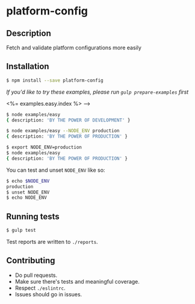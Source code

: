 # platform-config

## Description

Fetch and validate platform configurations more easily

## Installation

```zsh
$ npm install --save platform-config
```

*If you'd like to try these examples, please run `gulp prepare-examples` first*

<%= examples.easy.index %> -->

```bash
$ node examples/easy
{ description: 'BY THE POWER OF DEVELOPMENT' }
```

```bash
$ node examples/easy --NODE_ENV production
{ description: 'BY THE POWER OF PRODUCTION' }
```

```bash
$ export NODE_ENV=production
$ node examples/easy
{ description: 'BY THE POWER OF PRODUCTION' }
```

You can test and unset `NODE_ENV` like so:

```bash
$ echo $NODE_ENV
production
$ unset NODE_ENV
$ echo NODE_ENV

```

## Running tests

```zsh
$ gulp test
```

Test reports are written to `./reports`.

## Contributing

-   Do pull requests.
-   Make sure there's tests and meaningful coverage.
-   Respect `./eslintrc`.
-   Issues should go in issues.
